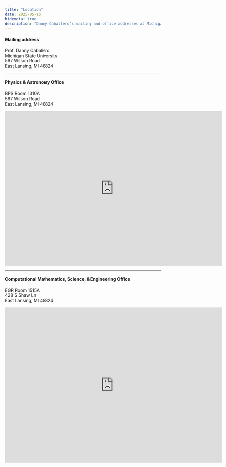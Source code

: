 ```yaml
---
title: "Location"
date: 2025-05-16
hidemeta: true
description: "Danny Caballero's mailing and office addresses at Michigan State University."
---
```


#### Mailing address

Prof. Danny Caballero <br>
Michigan State University <br>
567 Wilson Road<br>
East Lansing, MI 48824

---

#### Physics & Astronomy Office
BPS Room 1310A <br>
567 Wilson Road <br>
East Lansing, MI 48824 

<iframe src="https://www.google.com/maps/embed?pb=!1m18!1m12!1m3!1d2931.0321233440113!2d-84.47822058662831!3d42.72421081189482!2m3!1f0!2f0!3f0!3m2!1i1024!2i768!4f13.1!3m3!1m2!1s0x8822c2868dda95d7%3A0x65a12c279a2ca6!2sPhysics%20and%20Astronomy!5e0!3m2!1sen!2sus!4v1747413964428!5m2!1sen!2sus" width="700" height="500" style="border:0;" allowfullscreen="" loading="lazy" referrerpolicy="no-referrer-when-downgrade"></iframe>

---


#### Computational Mathematics, Science, & Engineering Office

EGR Room 1515A <br>
428 S Shaw Ln <br>
East Lansing, MI 48824

<iframe src="https://www.google.com/maps/embed?pb=!1m18!1m12!1m3!1d2931.034424202802!2d-84.48359228662827!3d42.72416211189828!2m3!1f0!2f0!3f0!3m2!1i1024!2i768!4f13.1!3m3!1m2!1s0x8822c3f04c1f20d9%3A0xa13a78e031dd8740!2sCMSE!5e0!3m2!1sen!2sus!4v1747414028272!5m2!1sen!2sus" width="700" height="500" style="border:0;" allowfullscreen="" loading="lazy"></iframe>





